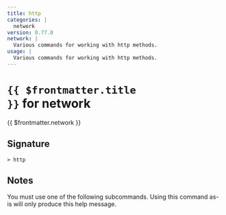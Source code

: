 ```yaml
---
title: http
categories: |
  network
version: 0.77.0
network: |
  Various commands for working with http methods.
usage: |
  Various commands for working with http methods.
---
```


# <code>{{ $frontmatter.title }}</code> for network

<div class='command-title'>{{ $frontmatter.network }}</div>

## Signature

```> http ```

## Notes
You must use one of the following subcommands. Using this command as-is will only produce this help message.